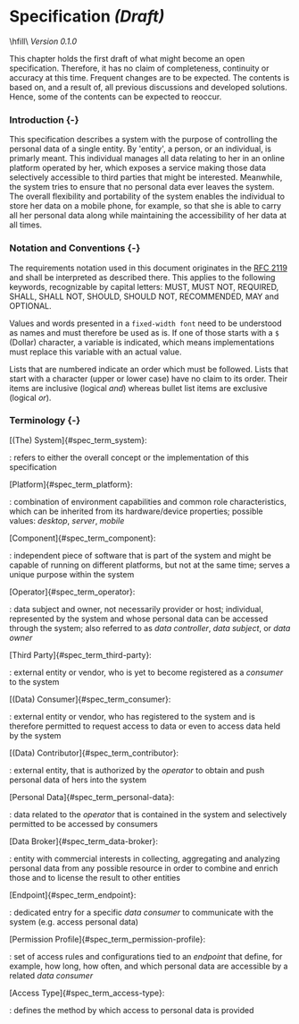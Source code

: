 Specification *(Draft)*
==========================================

\hfill\                                                                              *Version 0.1.0*


This chapter holds the first draft of what might become an open specification. Therefore, it has no claim of completeness, continuity or accuracy at this time. Frequent changes are to be expected.
The contents is based on, and a result of, all previous discussions and developed solutions. Hence,
some of the contents can be expected to reoccur.



### Introduction {-}

This specification describes a system with the purpose of controlling the personal data of a single 
entity. By 'entity', a person, or an individual, is primarly meant. This individual manages
all data relating to her in an online platform operated by her, which exposes a service making 
those data selectively accessible to third parties that might be interested. Meanwhile,
the system tries to ensure that no personal data ever leaves the system. 
The overall flexibility and portability of the system enables the individual to store her data on a mobile phone,
for example, so that she is able to carry all her personal data along while maintaining 
the accessibility of her data at all times.



### Notation and Conventions {-}

The requirements notation used in this document originates in the 
[RFC 2119](https://tools.ietf.org/html/rfc2119) and shall be interpreted as described there. 
This applies to the following keywords, recognizable by capital letters: MUST, MUST NOT, 
REQUIRED, SHALL, SHALL NOT, SHOULD, SHOULD NOT, RECOMMENDED, MAY and OPTIONAL.

Values and words presented in a `fixed-width font` need to be understood as names and must therefore
be used as is. If one of those starts with a `$` (Dollar) character, a variable is indicated, which 
means implementations must replace this variable with an actual value. 

Lists that are numbered indicate an order which must be followed. Lists that start 
with a character (upper or lower case) have no claim to its order. Their items are inclusive 
(logical *and*) whereas bullet list items are exclusive (logical *or*). 



### Terminology {-}

[(The) System]{#spec_term_system}:

: refers to either the overall concept or the implementation of this specification


[Platform]{#spec_term_platform}:

: combination of environment capabilities and common role characteristics, which can be inherited 
  from its hardware/device properties; possible values: *desktop*, *server*, *mobile*
  
  
[Component]{#spec_term_component}:

: independent piece of software that is part of the system and might be capable of running on 
  different platforms, but not at the same time; serves a unique purpose within the system   


[Operator]{#spec_term_operator}:

: data subject and owner, not necessarily provider or host; individual, represented by the 
  system and whose personal data can be accessed through the system; also referred to as 
  *data controller*, *data subject*, or *data owner*


[Third Party]{#spec_term_third-party}:

: external entity or vendor, who is yet to become registered as a *consumer* to the system


[(Data) Consumer]{#spec_term_consumer}:

: external entity or vendor, who has registered to the system and is therefore permitted to request
  access to data or even to access data held by the system
 
  
[(Data) Contributor]{#spec_term_contributor}:

: external entity, that is authorized by the *operator* to obtain and push personal data of hers 
  into the system  


[Personal Data]{#spec_term_personal-data}:

: data related to the *operator* that is contained in the system and selectively permitted to 
  be accessed by consumers
  
  
[Data Broker]{#spec_term_data-broker}:

: entity with commercial interests in collecting, aggregating and analyzing personal data from any 
  possible resource in order to combine and enrich those and to license the result to other entities


[Endpoint]{#spec_term_endpoint}:

: dedicated entry for a specific *data consumer* to communicate with the system (e.g. access 
  personal data)


[Permission Profile]{#spec_term_permission-profile}:

: set of access rules and configurations tied to an *endpoint* that define, for example, how long, how often, and
  which personal data are accessible by a related *data consumer*


[Access Type]{#spec_term_access-type}:

: defines the method by which access to personal data is provided  
